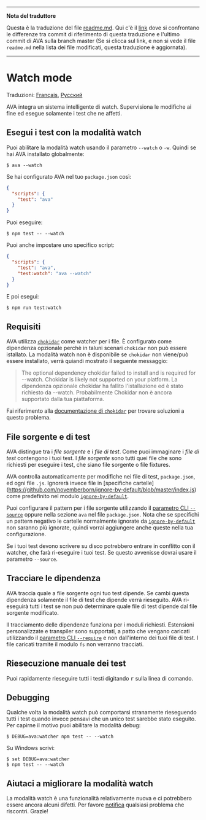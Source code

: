 ___
**Nota del traduttore**

Questa è la traduzione del file [readme.md](https://github.com/sindresorhus/ava/blob/master/readme.md). Qui c'è il [link](https://github.com/sindresorhus/ava/compare/f2c070987ecee3caf7613190acf2c8a90700e058...master#diff-f2c070987ecee3caf7613190acf2c8a90700e058) dove si confrontano le differenze tra commit di riferimento di questa traduzione e l'ultimo commit di AVA sulla branch master (Se si clicca sul link, e non si vede il file `readme.md` nella lista dei file modificati, questa traduzione è aggiornata).
___
# Watch mode

Traduzioni: [Français](https://github.com/sindresorhus/ava-docs/blob/master/fr_FR/docs/recipes/watch-mode.md), [Русский](https://github.com/sindresorhus/ava-docs/blob/master/ru_RU/docs/recipes/watch-mode.md)

AVA integra un sistema intelligente di watch. Supervisiona le modifiche ai fine ed esegue solamente i test che ne affetti.

## Esegui i test con la modalità watch

Puoi abilitare la modalità watch usando il parametro `--watch` o `-w`. Quindi se hai AVA installato globalmente:

```console
$ ava --watch
```

Se hai configurato AVA nel tuo `package.json` così:

```json
{
  "scripts": {
    "test": "ava"
  }
}
```

Puoi eseguire:

```console
$ npm test -- --watch
```

Puoi anche impostare uno specifico script:

```json
{
  "scripts": {
    "test": "ava",
    "test:watch": "ava --watch"
  }
}
```

E poi esegui:

```console
$ npm run test:watch
```

## Requisiti

AVA utilizza [`chokidar`] come watcher per i file. È configurato come dipendenza opzionale perchè in taluni scenari `chokidar` non può essere istallato. La modalità watch non è disponibile se `chokidar` non viene/può essere installato, verrà quiandi mostrato il seguente messaggio:

> The optional dependency chokidar failed to install and is required for --watch. Chokidar is likely not supported on your platform.
> La dipendenza opzionale chokidar ha fallito l'istallazione ed è stato richiesto da --watch. Probabilmente Chokidar non è ancora supportato dalla tua piattaforma.

Fai riferimento alla [documentazione di `chokidar`][`chokidar`] per trovare soluzioni a questo problema.

## File sorgente e di test

AVA distingue tra i *file sorgente* e i *file di test*. Come puoi immaginare i *file di test* contengono i tuoi test. I *file sorgente* sono tutti quei file che sono richiesti per eseguire i test, che siano file sorgente o file fixtures.

AVA controlla automaticamente per modifiche nei file di test, `package.json`, ed ogni file `.js`. Ignorerà invece file in [specifiche cartelle]
(https://github.com/novemberborn/ignore-by-default/blob/master/index.js) come predefinito nel modulo [`ignore-by-default`].

Puoi configurare il pattern per i file sorgente utilizzando il [parametro CLI `--source`] oppure nella sezione `ava` nel file `package.json`. Nota che se specifichi un pattern negativo le cartelle normalmente ignorate da [`ignore-by-default`] non saranno più ignorate, quindi vorrai aggiungere anche queste nella tua configurazione.

Se i tuoi test devono scrivere su disco potrebbero entrare in conflitto con il watcher, che farà ri-eseguire i tuoi test. Se questo avvenisse dovrai usare il parametro `--source`.

## Tracciare le dipendenza

AVA traccia quale a file sorgente ogni tuo test dipende. Se cambi questa dipendenza solamente il file di test che dipende verrà rieseguito. AVA ri-eseguirà tutti i test se non può determinare quale file di test dipende dal file sorgente modificato.

Il tracciamento delle dipendenze funziona per i moduli richiesti. Estensioni personalizzate e transpiler sono supportati, a patto che vengano caricati utilizzando il [parametro CLI `--require`] e non dall'interno dei tuoi file di test. I file caricati tramite il modulo `fs` non verranno tracciati.

## Riesecuzione manuale dei test

Puoi rapidamente rieseguire tutti i testi digitando <kbd>r</kbd> sulla linea di comando.

## Debugging

Qualche volta la modalità watch può comportarsi stranamente rieseguendo tutti i test quando invece pensavi che un unico test sarebbe stato eseguito. Per capirne il motivo puoi abilitare la modalità debug:

```console
$ DEBUG=ava:watcher npm test -- --watch
```

Su Windows scrivi:

```console
$ set DEBUG=ava:watcher
$ npm test -- --watch
```

## Aiutaci a migliorare la modalità watch

La modalità watch è una funzionalità relativamente nuova e ci potrebbero essere ancora alcuni difetti. Per favore [notifica](https://github.com/sindresorhus/ava/issues) qualsiasi problema che riscontri. Grazie!

[`chokidar`]: https://github.com/paulmillr/chokidar
[`ignore-by-default`]: https://github.com/novemberborn/ignore-by-default
[parametro CLI `--require`]: https://github.com/sindresorhus/ava#cli
[parametro CLI `--source`]: https://github.com/sindresorhus/ava#cli
